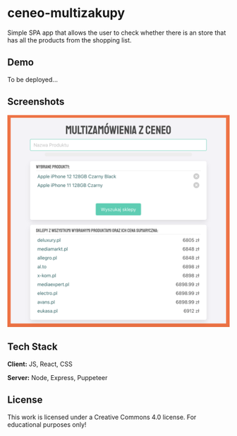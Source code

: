 
# ceneo-multizakupy

Simple SPA app that allows the user to check whether there is an store that has all the products from the shopping list.



## Demo

To be deployed...




## Screenshots

![App Screenshot](https://raw.githubusercontent.com/bogk9/ceneo-scraper/main/public/preview.png)


## Tech Stack

**Client:** JS, React, CSS

**Server:** Node, Express, Puppeteer


## License

This work is licensed under a Creative Commons 4.0 license.
For educational purposes only!

